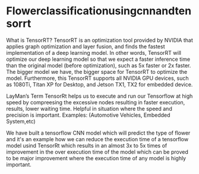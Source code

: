 # Flowerclassificationusingcnnandtensorrt

What is TensorRT?
TensorRT is an optimization tool provided by NVIDIA that applies graph optimization and layer fusion, and finds the fastest implementation of a deep learning model. In other words, TensorRT will optimize our deep learning model so that we expect a faster inference time than the original model (before optimization), such as 5x faster or 2x faster. The bigger model we have, the bigger space for TensorRT to optimize the model. Furthermore, this TensorRT supports all NVIDIA GPU devices, such as 1080Ti, Titan XP for Desktop, and Jetson TX1, TX2 for embedded device.

LayMan’s Term
TensorRt helps us to execute and run our Tensorflow at high speed by compreesing the excessive nodes resulting in faster execution, results, lower waiting time. Helpful in situation where the speed and precision is important. Examples: (Automotive Vehicles, Embedded System,etc)

We have built a tensorflow CNN model which will predict the type of flower and it's an example how we can reduce the execution time of a tensorflow model usind TensorRt which 
results in an almost 3x to 5x times of improvement in the over execution time of the model which can be proved to be major improvement where the execution time of any model is 
highly important.
